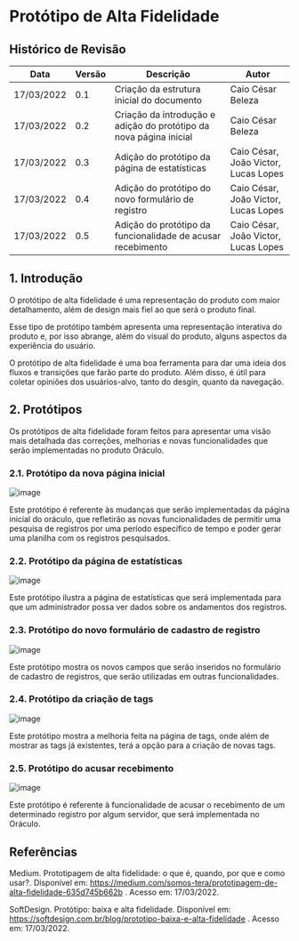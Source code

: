 # Protótipo de Alta Fidelidade

## Histórico de Revisão

|Data|Versão|Descrição|Autor|
|--|--|--|--|
|17/03/2022|0.1|Criação da estrutura inicial do documento|Caio César Beleza|
|17/03/2022|0.2|Criação da introdução e adição do protótipo da nova página inicial|Caio César Beleza|
|17/03/2022|0.3|Adição do protótipo da página de estatísticas|Caio César, João Victor, Lucas Lopes|
|17/03/2022|0.4|Adição do protótipo do novo formulário de registro|Caio César, João Victor, Lucas Lopes|
|17/03/2022|0.5|Adição do protótipo da funcionalidade de acusar recebimento|Caio César, João Victor, Lucas Lopes|


## 1. Introdução

O protótipo de alta fidelidade é uma representação do produto com maior detalhamento, além de design mais fiel ao que será o produto final.

Esse tipo de protótipo também apresenta uma representação interativa do produto e, por isso abrange, além do visual do produto, alguns aspectos da experiência do usuário.

O protótipo de alta fidelidade é uma boa ferramenta para dar uma ideia dos fluxos e transições que farão parte do produto. Além disso, é útil para coletar opiniões dos usuários-alvo, tanto do desgin, quanto da navegação.

## 2. Protótipos

Os protótipos de alta fidelidade foram feitos para apresentar uma visão mais detalhada das correções, melhorias e novas funcionalidades que serão implementadas no produto Oráculo.

### 2.1. Protótipo da nova página inicial

![image](https://user-images.githubusercontent.com/37124720/158890556-db94c7af-78b1-4df4-8f89-acb226d881b8.png)

Este protótipo é referente às mudanças que serão implementadas da página inicial do oráculo, que refletirão as novas funcionalidades de permitir uma pesquisa de registros por uma período específico de tempo e poder gerar uma planilha com os registros pesquisados.


### 2.2. Protótipo da página de estatísticas

![image](https://user-images.githubusercontent.com/37124720/158891353-908d0c41-d09d-4491-afc4-cf6af440c415.png)

Este protótipo ilustra a página de estatísticas que será implementada para que um administrador possa ver dados sobre os andamentos dos registros.

### 2.3. Protótipo do novo formulário de cadastro de registro

![image](https://user-images.githubusercontent.com/37124720/158891903-37ed2980-a964-41bb-9a9b-a1b2dabf7fef.png)

Este protótipo mostra os novos campos que serão inseridos no formulário de cadastro de registros, que serão utilizadas em outras funcionalidades.


### 2.4. Protótipo da criação de tags

![image](https://user-images.githubusercontent.com/37124720/158892443-36bb8666-1717-481e-ac3f-4d7c1e12552f.png)

Este protótipo mostra a melhoria feita na página de tags, onde além de mostrar as tags já existentes, terá a opção para a criação de novas tags.

### 2.5. Protótipo do acusar recebimento

![image](https://user-images.githubusercontent.com/37124720/158892659-4448bd46-9b7b-4455-8ec4-089c1044f8eb.png)

Este protótipo é referente à funcionalidade de acusar o recebimento de um determinado registro por algum servidor, que será implementada no Oráculo.




## Referências

Medium. Prototipagem de alta fidelidade: o que é, quando, por que e como usar?. Disponível em: https://medium.com/somos-tera/prototipagem-de-alta-fidelidade-635d745b662b . Acesso em: 17/03/2022.

SoftDesign. Protótipo: baixa e alta fidelidade. Disponível em: https://softdesign.com.br/blog/prototipo-baixa-e-alta-fidelidade . Acesso em: 17/03/2022.
